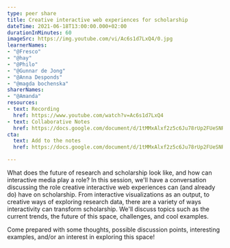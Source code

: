 ```yaml
---
type: peer share
title: Creative interactive web experiences for scholarship
dateTime: 2021-06-18T13:00:00.000+02:00
durationInMinutes: 60
imageSrc: https://img.youtube.com/vi/Ac6s1d7LxQ4/0.jpg
learnerNames:
- "@Fresco"
- "@hay"
- "@Philo"
- "@Gunnar de Jong"
- "@Anna Desponds"
- "@magda bochenska"
sharerNames:
- "@Amanda"
resources:
- text: Recording
  href: https://www.youtube.com/watch?v=Ac6s1d7LxQ4
- text: Collaborative Notes
  href: https://docs.google.com/document/d/1tMMxAlxf2z5c6Ju78rUp2FUeSNRH16aB1eTLkei49fQ/edit
cta:
  text: Add to the notes
  href: https://docs.google.com/document/d/1tMMxAlxf2z5c6Ju78rUp2FUeSNRH16aB1eTLkei49fQ/edit

---
```

What does the future of research and scholarship look like, and how can interactive media play a role? In this session, we'll have a conversation discussing the role creative interactive web experiences can (and already do) have on scholarship. From interactive visualizations as an output, to creative ways of exploring research data, there are a variety of ways interactivity can transform scholarship. We'll discuss topics such as the current trends, the future of this space, challenges, and cool examples.
<!--more-->
Come prepared with some thoughts, possible discussion points, interesting examples, and/or an interest in exploring this space!